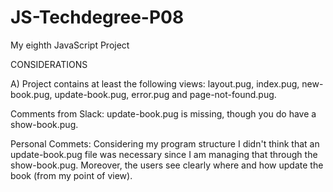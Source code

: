 # JS-Techdegree-P08
 My eighth JavaScript Project



CONSIDERATIONS 

A) Project contains at least the following views: layout.pug, index.pug, new-book.pug, update-book.pug, error.pug and page-not-found.pug. 

Comments from Slack: update-book.pug is missing, though you do have a show-book.pug. 

Personal Commets: Considering  my program structure I didn't think that an update-book.pug file was necessary since I am managing that through the
show-book.pug. Moreover, the users see clearly where and how update the book (from my point of view).



